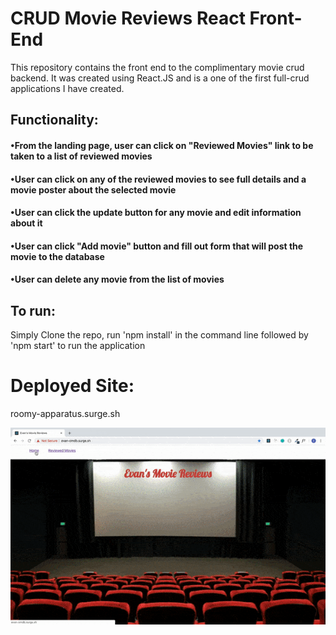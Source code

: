# CRUD Movie Reviews React Front-End
This repository contains the front end to the complimentary movie crud backend.
It was created using React.JS and is a one of the first full-crud applications I have created.

## Functionality:

#### •From the landing page, user can click on "Reviewed Movies" link to be taken to a list of reviewed movies
#### •User can click on any of the reviewed movies to see full details and a movie poster about the selected movie
#### •User can click the update button for any movie and edit information about it
#### •User can click "Add movie" button and fill out form that will post the movie to the database
#### •User can delete any movie from the list of movies


## To run:
Simply Clone the repo, run 'npm install' in the command line followed by 'npm start' to run the application

# Deployed Site: 
roomy-apparatus.surge.sh

![](omdb.gif)
